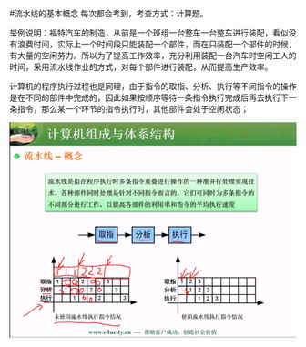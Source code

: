#流水线的基本概念
每次都会考到，考查方式：计算题。

举例说明：福特汽车的制造，从前是一个班组一台整车一台整车进行装配，看似没有浪费时间，实际上一个时间段只能装配一个部件，而在只装配一个部件的时候，有大量的空闲劳力。所以为了提高工作效率，充分利用装配一台汽车时空闲工人的时间，采用流水线作业的方式，对每个部件进行装配，从而提高生产效率。

计算机的程序执行过程也是同理，由于指令的取指、分析、执行等不同指令的操作是在不同的部件中完成的，因此如果按顺序等待一条指令执行完成后再去执行下一条指令，那么某一个环节的指令执行时，其他部件会处于空闲状态；

![](/imgs/1.2.7-1流水线的基本概念.png)

